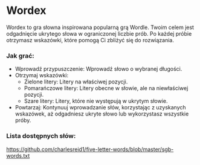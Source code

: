 # Wordex
Wordex to gra słowna inspirowana popularną grą Wordle. Twoim celem jest odgadnięcie ukrytego słowa w ograniczonej liczbie prób. Po każdej próbie otrzymasz wskazówki, które pomogą Ci zbliżyć się do rozwiązania.

### Jak grać:
- Wprowadź przypuszczenie: Wprowadź słowo o wybranej długości.
- Otrzymaj wskazówki:
  - Zielone litery: Litery na właściwej pozycji.
  - Pomarańczowe litery: Litery obecne w słowie, ale na niewłaściwej pozycji.
  - Szare litery: Litery, które nie występują w ukrytym słowie.
- Powtarzaj: Kontynuuj wprowadzanie słów, korzystając z uzyskanych wskazówek, aż odgadniesz ukryte słowo lub wykorzystasz wszystkie próby.
  
### Lista dostępnych słów:  
https://github.com/charlesreid1/five-letter-words/blob/master/sgb-words.txt